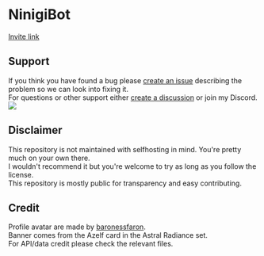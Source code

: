 # NinigiBot
<a href="https://discord.com/oauth2/authorize?client_id=592760951103684618">Invite link</a>
## Support
If you think you have found a bug please [create an issue](https://github.com/Glazelf/NinigiBot/issues/new?assignees=Glazelf&labels=bug&template=bug_report.md) describing the problem so we can look into fixing it.  
For questions or other support either [create a discussion](https://github.com/Glazelf/NinigiBot/discussions) or join my Discord.  
[<img src="https://canary.discordapp.com/api/guilds/549214833858576395/widget.png?style=banner2">](https://discord.gg/2gkybyu)
## Disclaimer
This repository is not maintained with selfhosting in mind. You're pretty much on your own there.  
I wouldn't recommend it but you're welcome to try as long as you follow the license.  
This repository is mostly public for transparency and easy contributing.
## Credit
Profile avatar are made by [baronessfaron](https://sprites.pmdcollab.org/#/0482).  
Banner comes from the Azelf card in the Astral Radiance set.  
For API/data credit please check the relevant files.
